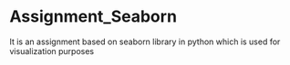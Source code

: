 # Assignment_Seaborn
It is an assignment based on seaborn library in python which is used for visualization purposes
